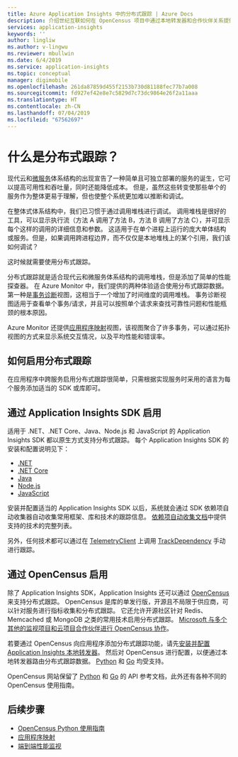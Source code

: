 ```yaml
---
title: Azure Application Insights 中的分布式跟踪 | Azure Docs
description: 介绍世纪互联如何在 OpenCensus 项目中通过本地转发器和合作伙伴关系提供对分布式跟踪的支持
services: application-insights
keywords: ''
author: lingliw
ms.author: v-lingwu
ms.reviewer: mbullwin
ms.date: 6/4/2019
ms.service: application-insights
ms.topic: conceptual
manager: digimobile
ms.openlocfilehash: 261da87859d455f2153b730d81188fec77b7a008
ms.sourcegitcommit: fd927ef42e8e7c5829d7c73dc9864e26f2a11aaa
ms.translationtype: HT
ms.contentlocale: zh-CN
ms.lasthandoff: 07/04/2019
ms.locfileid: "67562697"
---
```

# <a name="what-is-distributed-tracing"></a>什么是分布式跟踪？

现代云和[微服务](https://www.azure.cn)体系结构的出现宣告了一种简单且可独立部署的服务的诞生，它可以提高可用性和吞吐量，同时还能降低成本。 但是，虽然这些转变使那些单个的服务作为整体更易于理解，但也使整个系统更加难以推断和调试。

在整体式体系结构中，我们已习惯于通过调用堆栈进行调试。 调用堆栈是很好的工具，可以显示执行流（方法 A 调用了方法 B，方法 B 调用了方法 C），并可显示每个这样的调用的详细信息和参数。 这适用于在单个进程上运行的庞大单体结构或服务。但是，如果调用跨进程边界，而不仅仅是本地堆栈上的某个引用，我们该如何调试？ 

这时候就需要使用分布式跟踪。  

分布式跟踪就是适合现代云和微服务体系结构的调用堆栈，但是添加了简单的性能探查器。 在 Azure Monitor 中，我们提供的两种体验适合使用分布式跟踪数据。 第一种是[事务诊断](/azure-monitor/app/transaction-diagnostics)视图，这相当于一个增加了时间维度的调用堆栈。 事务诊断视图适用于查看单个事务/请求，并且可以按照单个请求来查找可靠性问题和性能瓶颈的根本原因。

Azure Monitor 还提供[应用程序映射](/azure-monitor/app/app-map)视图，该视图聚合了许多事务，可以通过拓扑视图的方式来显示系统交互情况，以及平均性能和错误率。 

## <a name="how-to-enable-distributed-tracing"></a>如何启用分布式跟踪

在应用程序中跨服务启用分布式跟踪很简单，只需根据实现服务时采用的语言为每个服务添加适当的 SDK 或库即可。

## <a name="enabling-via-application-insights-sdks"></a>通过 Application Insights SDK 启用

适用于 .NET、.NET Core、Java、Node.js 和 JavaScript 的 Application Insights SDK 都以原生方式支持分布式跟踪。 每个 Application Insights SDK 的安装和配置说明见下：

* [.NET](/azure-monitor/learn/quick-monitor-portal)
* [.NET Core](/azure-monitor/learn/dotnetcore-quick-start)
* [Java](/azure-monitor/app/java-get-started)
* [Node.js](/azure-monitor/learn/nodejs-quick-start)
* [JavaScript](/azure-monitor/app/javascript)

安装并配置适当的 Application Insights SDK 以后，系统就会通过 SDK 依赖项自动收集器自动收集常用框架、库和技术的跟踪信息。 [依赖项自动收集文档](/azure-monitor/app/auto-collect-dependencies)中提供支持的技术的完整列表。

 另外，任何技术都可以通过在 [TelemetryClient](/azure-monitor/app/api-custom-events-metrics) 上调用 [TrackDependency](/azure-monitor/app/api-custom-events-metrics) 手动进行跟踪。

## <a name="enable-via-opencensus"></a>通过 OpenCensus 启用

除了 Application Insights SDK，Application Insights 还可以通过 [OpenCensus](https://opencensus.io/) 来支持分布式跟踪。 OpenCensus 是库的单发行版，开源且不局限于供应商，可以针对服务进行指标收集和分布式跟踪。 它还允许开源社区针对 Redis、Memcached 或 MongoDB 之类的常用技术启用分布式跟踪。 [Microsoft 与多个其他的监视项目和云项目合作伙伴进行 OpenCensus 协作](https://open.microsoft.com/2018/06/13/microsoft-joins-the-opencensus-project/)。

若要通过 OpenCensus 向应用程序添加分布式跟踪功能，请先[安装并配置 Application Insights 本地转发器](./../../azure-monitor/app/opencensus-local-forwarder.md)。 然后对 OpenCensus 进行配置，以便通过本地转发器路由分布式跟踪数据。 [Python](./../../azure-monitor/app/opencensus-python.md) 和 [Go](./../../azure-monitor/app/opencensus-go.md) 均受支持。

OpenCensus 网站保留了 [Python](https://opencensus.io/api/python/trace/usage.html) 和 [Go](https://godoc.org/go.opencensus.io) 的 API 参考文档，此外还有各种不同的 OpenCensus 使用指南。 

## <a name="next-steps"></a>后续步骤

* [OpenCensus Python 使用指南](https://opencensus.io/api/python/trace/usage.html)
* [应用程序映射](./../../azure-monitor/app/app-map.md)
* [端到端性能监视](./../../azure-monitor/learn/tutorial-performance.md)




